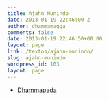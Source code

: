 ```yaml
---
title: Ajahn Munindo
date: 2013-01-19 22:46:00 Z
author: dhammamagga
comments: false
date: 2013-01-19 22:46:50+00:00
layout: page
link: /textos/ajahn-munindo/
slug: ajahn-munindo
wordpress_id: 103
layout: page
---
```


  * [Dhammapada](/textos/ajahn-munindo/dhammapada/)


